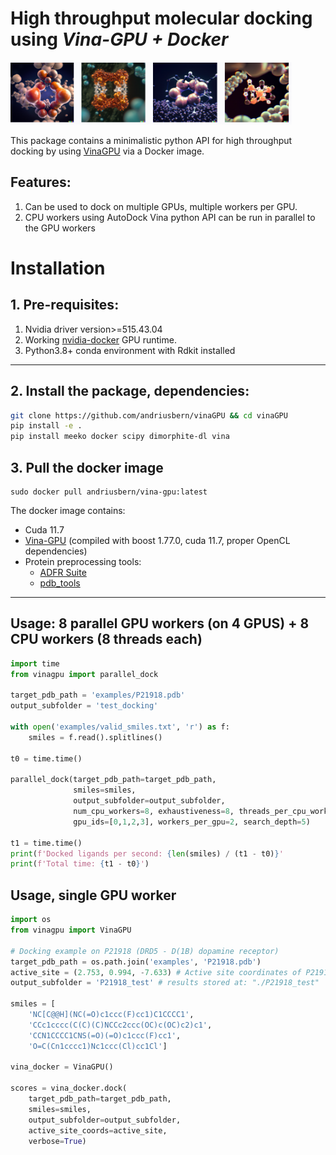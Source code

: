

# High throughput molecular docking using ***Vina-GPU + Docker***

<img src="examples/logo2.png"  width="450" height="100">

This package contains a minimalistic python API for high throughput docking by using [VinaGPU](https://github.com/DeltaGroupNJUPT/Vina-GPU) via a Docker image.

## Features:

1. Can be used to dock on multiple GPUs, multiple workers per GPU.
2. CPU workers using AutoDock Vina python API can be run in parallel to the GPU workers

# Installation

## 1. Pre-requisites:
1. Nvidia driver version>=515.43.04
2. Working [nvidia-docker](https://docs.nvidia.com/datacenter/cloud-native/container-toolkit/install-guide.html) GPU runtime.
3. Python3.8+ conda environment with Rdkit installed
   
---

## 2. Install the package, dependencies: 

```bash
git clone https://github.com/andriusbern/vinaGPU && cd vinaGPU
pip install -e .
pip install meeko docker scipy dimorphite-dl vina
```

## 3. Pull the docker image

```
sudo docker pull andriusbern/vina-gpu:latest
```
The docker image contains:
- Cuda 11.7
- [Vina-GPU](https://github.com/DeltaGroupNJUPT/Vina-GPU) (compiled with boost 1.77.0, cuda 11.7, proper OpenCL dependencies)
- Protein preprocessing tools:
    - [ADFR Suite](https://ccsb.scripps.edu/adfr/downloads/)
    - [pdb_tools](https://wenmr.science.uu.nl/pdbtools/)

---

## Usage: 8 parallel GPU workers (on 4 GPUS) + 8 CPU workers (8 threads each)
```python
import time
from vinagpu import parallel_dock

target_pdb_path = 'examples/P21918.pdb'
output_subfolder = 'test_docking'

with open('examples/valid_smiles.txt', 'r') as f:
    smiles = f.read().splitlines()

t0 = time.time()

parallel_dock(target_pdb_path=target_pdb_path, 
              smiles=smiles,      
              output_subfolder=output_subfolder,
              num_cpu_workers=8, exhaustiveness=8, threads_per_cpu_worker=8, # CPU worker parameters
              gpu_ids=[0,1,2,3], workers_per_gpu=2, search_depth=5)          # GPU Worker parameters

t1 = time.time()
print(f'Docked ligands per second: {len(smiles) / (t1 - t0)}'
print(f'Total time: {t1 - t0}')
```

## Usage, single GPU worker

```python
import os
from vinagpu import VinaGPU

# Docking example on P21918 (DRD5 - D(1B) dopamine receptor)
target_pdb_path = os.path.join('examples', 'P21918.pdb') 
active_site = (2.753, 0.994, -7.633) # Active site coordinates of P21918
output_subfolder = 'P21918_test' # results stored at: "./P21918_test"

smiles = [
    'NC[C@@H](NC(=O)c1ccc(F)cc1)C1CCCC1',
    'CCc1cccc(C(C)(C)NCCc2ccc(OC)c(OC)c2)c1',
    'CCN1CCCC1CNS(=O)(=O)c1ccc(F)cc1',
    'O=C(Cn1cccc1)Nc1ccc(Cl)cc1Cl']

vina_docker = VinaGPU()

scores = vina_docker.dock(
    target_pdb_path=target_pdb_path,
    smiles=smiles,
    output_subfolder=output_subfolder, 
    active_site_coords=active_site,
    verbose=True)
```
